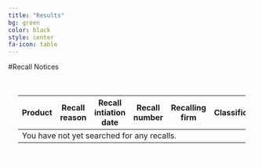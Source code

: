 ```yaml
---
title: "Results"
bg: green
color: black
style: center
fa-icon: table
---
```


#Recall Notices

<div id="shareDiv" style="background-color: rgba(255, 255, 255, .8); border-radius: 10px; padding: 20px; width: 100%; display: none;">
	<h3>Share this Search:</h3>
	<p id="searchURL"></p>
</div>

<div class="table-responsive" style="background-color: rgba(255, 255, 255, .8); border-radius: 10px; padding: 20px;">
	<table id="themeTable" class="table">
		<thead>
			<tr>
				<th>Product</th>
				<th>Recall reason</th>
				<th>Recall intiation date</th>
				<th>Recall number</th>
				<th>Recalling firm</th>
				<th>Classification</th>
				<th>Code info</th>
				<th>Distribution pattern</th>
			</tr>
		</thead>
		<tbody id="table_body">
			<tr>
				<td colspan="8">You have not yet searched for any recalls.</td>
			</tr>
		</tbody>
	</table>
</div>